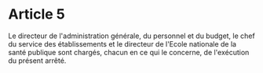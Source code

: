 # Article 5

Le directeur de l'administration générale, du personnel et du budget, le chef du service des établissements et le directeur de l'Ecole nationale de la santé publique sont chargés, chacun en ce qui le concerne, de l'exécution du présent arrêté.
